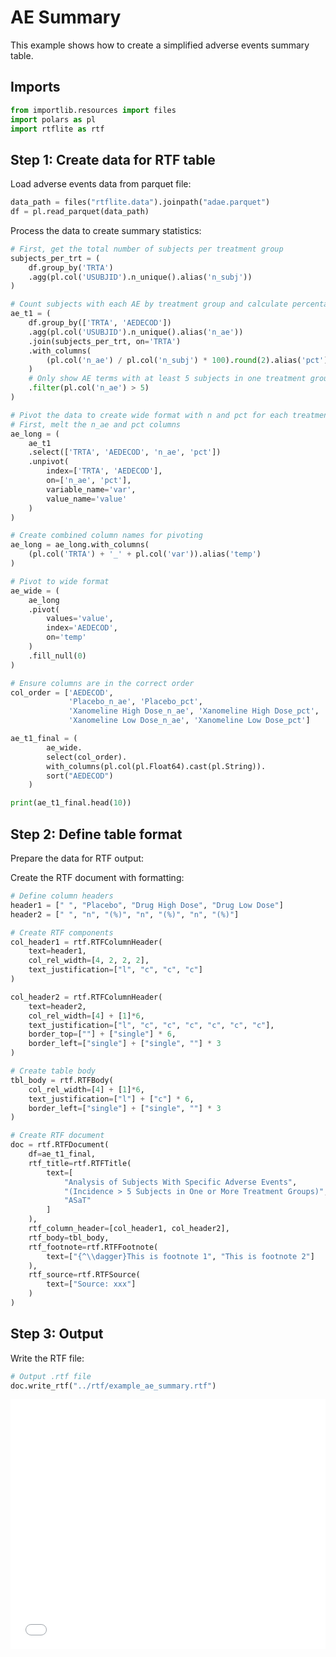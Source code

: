 # AE Summary


<!-- `.md` and `.py` files are generated from the `.qmd` file. Please edit that file. -->

This example shows how to create a simplified adverse events summary
table.

## Imports

``` python
from importlib.resources import files
import polars as pl
import rtflite as rtf
```

## Step 1: Create data for RTF table

Load adverse events data from parquet file:

``` python
data_path = files("rtflite.data").joinpath("adae.parquet")
df = pl.read_parquet(data_path)
```

Process the data to create summary statistics:

``` python
# First, get the total number of subjects per treatment group
subjects_per_trt = (
    df.group_by('TRTA')
    .agg(pl.col('USUBJID').n_unique().alias('n_subj'))
)

# Count subjects with each AE by treatment group and calculate percentages
ae_t1 = (
    df.group_by(['TRTA', 'AEDECOD'])
    .agg(pl.col('USUBJID').n_unique().alias('n_ae'))
    .join(subjects_per_trt, on='TRTA')
    .with_columns(
        (pl.col('n_ae') / pl.col('n_subj') * 100).round(2).alias('pct')
    )
    # Only show AE terms with at least 5 subjects in one treatment group
    .filter(pl.col('n_ae') > 5)
)

# Pivot the data to create wide format with n and pct for each treatment
# First, melt the n_ae and pct columns
ae_long = (
    ae_t1
    .select(['TRTA', 'AEDECOD', 'n_ae', 'pct'])
    .unpivot(
        index=['TRTA', 'AEDECOD'],
        on=['n_ae', 'pct'],
        variable_name='var',
        value_name='value'
    )
)

# Create combined column names for pivoting
ae_long = ae_long.with_columns(
    (pl.col('TRTA') + '_' + pl.col('var')).alias('temp')
)

# Pivot to wide format
ae_wide = (
    ae_long
    .pivot(
        values='value',
        index='AEDECOD',
        on='temp'
    )
    .fill_null(0)
)

# Ensure columns are in the correct order
col_order = ['AEDECOD', 
             'Placebo_n_ae', 'Placebo_pct',
             'Xanomeline High Dose_n_ae', 'Xanomeline High Dose_pct',
             'Xanomeline Low Dose_n_ae', 'Xanomeline Low Dose_pct']

ae_t1_final = (
        ae_wide.
        select(col_order).
        with_columns(pl.col(pl.Float64).cast(pl.String)).
        sort("AEDECOD")
    )

print(ae_t1_final.head(10))
```

## Step 2: Define table format

Prepare the data for RTF output:

Create the RTF document with formatting:

``` python
# Define column headers
header1 = [" ", "Placebo", "Drug High Dose", "Drug Low Dose"]
header2 = [" ", "n", "(%)", "n", "(%)", "n", "(%)"]

# Create RTF components
col_header1 = rtf.RTFColumnHeader(
    text=header1,
    col_rel_width=[4, 2, 2, 2],
    text_justification=["l", "c", "c", "c"]
)

col_header2 = rtf.RTFColumnHeader(
    text=header2,
    col_rel_width=[4] + [1]*6,
    text_justification=["l", "c", "c", "c", "c", "c", "c"],
    border_top=[""] + ["single"] * 6,
    border_left=["single"] + ["single", ""] * 3
)

# Create table body
tbl_body = rtf.RTFBody(
    col_rel_width=[4] + [1]*6,
    text_justification=["l"] + ["c"] * 6,
    border_left=["single"] + ["single", ""] * 3
)

# Create RTF document
doc = rtf.RTFDocument(
    df=ae_t1_final,
    rtf_title=rtf.RTFTitle(
        text=[
            "Analysis of Subjects With Specific Adverse Events",
            "(Incidence > 5 Subjects in One or More Treatment Groups)",
            "ASaT"
        ]
    ),
    rtf_column_header=[col_header1, col_header2],
    rtf_body=tbl_body,
    rtf_footnote=rtf.RTFFootnote(
        text=["{^\\dagger}This is footnote 1", "This is footnote 2"]
    ),
    rtf_source=rtf.RTFSource(
        text=["Source: xxx"]
    )
)
```

## Step 3: Output

Write the RTF file:

``` python
# Output .rtf file
doc.write_rtf("../rtf/example_ae_summary.rtf")
```

<embed src="../pdf/example_ae_summary.pdf" style="width:100%; height:400px" type="application/pdf">
